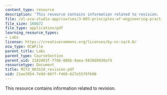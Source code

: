 ```yaml
---
content_type: resource
description: 'This resource contains information related to revision. '
file: /ol-ocw-studio-app/courses/3-003-principles-of-engineering-practice-spring-2010/21ee39547e9d06fff469627e55f8fb90_MIT3_003S10_revision.pdf
file_size: 168672
file_type: application/pdf
learning_resource_types:
- Labs
license: https://creativecommons.org/licenses/by-nc-sa/4.0/
ocw_type: OCWFile
parent_title: Labs
parent_type: CourseSection
parent_uid: 2182403f-7706-886b-9aea-5838d9930afd
resourcetype: Document
title: MIT3_003S10_revision.pdf
uid: 21ee3954-7e9d-06ff-f469-627e55f8fb90
---
```

This resource contains information related to revision. 